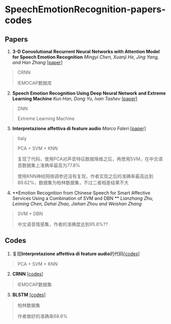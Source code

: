 # SpeechEmotionRecognition-papers-codes

## Papers 
1. **3-D Convolutional Recurrent Neural Networks with Attention Model for Speech Emotion Recognition** *Mingyi Chen, Xuanji He, Jing Yang, and Han Zhang* [[paper]](https://github.com/Zhaofan-Su/SpeechEmotionRecognition-papers-codes/blob/master/papers/CRNN_IEMOCAP.pdf)

  > CRNN
  >
  > IEMOCAP数据库

2. **Speech Emotion Recognition Using Deep Neural Network and Extreme Learning Machine** *Kun Han, Dong Yu, Ivan Tashev* [[paper]](https://github.com/Zhaofan-Su/SpeechEmotionRecognition-papers-codes/blob/master/papers/DNN_ExtremeLearingMachine.pdf)
  
  > DNN
  >
  > Extreme Learning Machine

3. **Interpretazione affettiva di feature audio** *Marco Faleri* [[paper]](https://github.com/Zhaofan-Su/SpeechEmotionRecognition-papers-codes/blob/master/papers/PCA-SVM-KNN.pdf)
  
  > Italy
  >
  > PCA + SVM + KNN
  >
  > 复现了代码，使用PCA对声音特征数据降维之后，再使用SVM，在中文语音数据集上准确率最高为77.8%
  >
  > 使用KNN神经网络调参还没有复现，作者实现之后的准确率最高达到89.62%，数据集为柏林数据集，不过二者相差结果不大

4. **Emotion Recognition from Chinese Speech for Smart Affective Services Using a Combination of SVM and DBN ** *Lianzhang Zhu, Leiming Chen, Dehai Zhao, Jiehan Zhou and Weishan Zhang*
   
  > SVM + DBN
  >
  > 中文语音情感集，作者的准确度达到95.8%??
  
## Codes
1. 复现**Interpretazione affettiva di feature audio**的代码[[codes]](https://github.com/Zhaofan-Su/SpeechEmotionRecognition-papers-codes/tree/master/codes/PCA-SVM-KNN)
  
  > PCA + SVM + KNN
 
2. **CRNN** [[codes]](https://github.com/Zhaofan-Su/SpeechEmotionRecognition-papers-codes/tree/master/codes/CRNN_IEMOCAP)
  
  > IEMOCAP数据集

3. **BLSTM** [[codes]](https://github.com/Zhaofan-Su/SpeechEmotionRecognition-papers-codes/tree/master/codes/BLSTM_68.6)
  
  > 柏林数据集
  >
  > 作者做好的准确率68.6%
